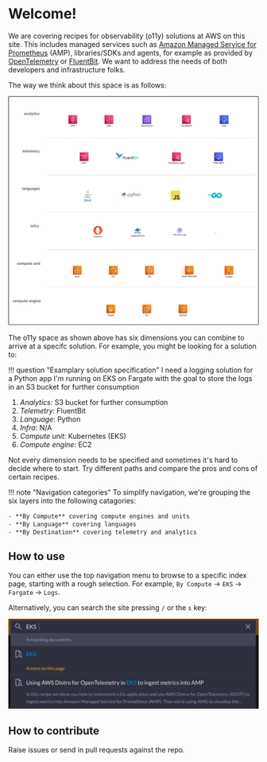 # Welcome!

We are covering recipes for observability (o11y) solutions at AWS on this site.
This includes managed services such as 
[Amazon Managed Service for Prometheus](https://aws.amazon.com/prometheus/)
(AMP), libraries/SDKs and agents, for example as provided by [OpenTelemetry](https://opentelemetry.io/)
or [FluentBit](https://fluentbit.io/). We want to address the needs of both developers and
infrastructure folks.

The way we think about this space is as follows:

![o11y space](images/o11y-space.png)

The o11y space as shown above has six dimensions you can combine to arrive at
a specifc solution. For example, you might be looking for a solution to:

!!! question "Examplary solution specification"
    I need a logging solution for a Python app I'm running on EKS on Fargate
    with the goal to store the logs in an S3 bucket for further consumption

1. *Analytics*: S3 bucket for further consumption
1. *Telemetry*: FluentBit
1. *Language*: Python
1. *Infra*: N/A
1. *Compute unit*: Kubernetes (EKS)
1. *Compute engine*: EC2

Not every dimension needs to be specified and sometimes it's hard to decide where
to start. Try different paths and compare the pros and cons of certain recipes.

!!! note "Navigation categories"
    To simplify navigation, we're grouping the six layers into the following
    catagories:

    - **By Compute** covering compute engines and units
    - **By Language** covering languages
    - **By Destination** covering telemetry and analytics

## How to use

You can either use the top navigation menu to browse to a specific index page,
starting with a rough selection. For example, `By Compute` -> `EKS` ->
`Fargate` -> `Logs`.

Alternatively, you can search the site pressing `/` or the `s` key:

![o11y space](images/search.png)

## How to contribute

Raise issues or send in pull requests against the repo.

